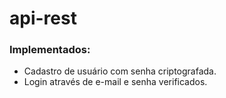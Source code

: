 # api-rest

### Implementados:
- Cadastro de usuário com senha criptografada.
- Login através de e-mail e senha verificados.